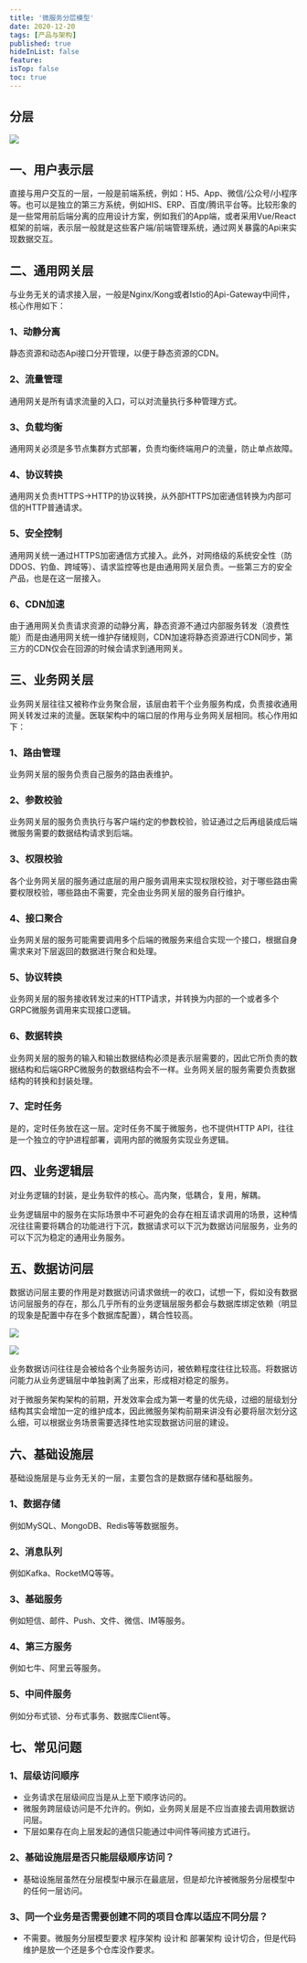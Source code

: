 ```yaml
---
title: '微服务分层模型'
date: 2020-12-20 
tags: [产品与架构]
published: true
hideInList: false
feature: 
isTop: false
toc: true
---
```


## 分层

![](https://gfcdn.johng.cn/download/attachments/3672502/image2020-11-26_14-22-34.png?version=1&modificationDate=1609830091919&api=v2)

## 一、用户表示层

直接与用户交互的一层，一般是前端系统，例如：H5、App、微信/公众号/小程序等。也可以是独立的第三方系统，例如HIS、ERP、百度/腾讯平台等。比较形象的是一些常用前后端分离的应用设计方案，例如我们的App端，或者采用Vue/React框架的前端，表示层一般就是这些客户端/前端管理系统，通过网关暴露的Api来实现数据交互。

## 二、通用网关层

与业务无关的请求接入层，一般是Nginx/Kong或者Istio的Api-Gateway中间件，核心作用如下：

### 1、动静分离

静态资源和动态Api接口分开管理，以便于静态资源的CDN。

### 2、流量管理

通用网关是所有请求流量的入口，可以对流量执行多种管理方式。

### 3、负载均衡

通用网关必须是多节点集群方式部署，负责均衡终端用户的流量，防止单点故障。

### 4、协议转换

通用网关负责HTTPS->HTTP的协议转换，从外部HTTPS加密通信转换为内部可信的HTTP普通请求。

### 5、安全控制

通用网关统一通过HTTPS加密通信方式接入。此外，对网络级的系统安全性（防DDOS、钓鱼、跨域等）、请求监控等也是由通用网关层负责。一些第三方的安全产品，也是在这一层接入。

### 6、CDN加速

由于通用网关负责请求资源的动静分离，静态资源不通过内部服务转发（浪费性能）而是由通用网关统一维护存储规则，CDN加速将静态资源进行CDN同步，第三方的CDN仅会在回源的时候会请求到通用网关。

## 三、业务网关层

业务网关层往往又被称作业务聚合层，该层由若干个业务服务构成，负责接收通用网关转发过来的流量。医联架构中的端口层的作用与业务网关层相同。核心作用如下：

### 1、路由管理

业务网关层的服务负责自己服务的路由表维护。

### 2、参数校验

业务网关层的服务负责执行与客户端约定的参数校验，验证通过之后再组装成后端微服务需要的数据结构请求到后端。

### 3、权限校验

各个业务网关层的服务通过底层的用户服务调用来实现权限校验，对于哪些路由需要权限校验，哪些路由不需要，完全由业务网关层的服务自行维护。

### 4、接口聚合

业务网关层的服务可能需要调用多个后端的微服务来组合实现一个接口，根据自身需求来对下层返回的数据进行聚合和处理。

### 5、协议转换

业务网关层的服务接收转发过来的HTTP请求，并转换为内部的一个或者多个GRPC微服务调用来实现接口逻辑。

### 6、数据转换

业务网关层的服务的输入和输出数据结构必须是表示层需要的，因此它所负责的数据结构和后端GRPC微服务的数据结构会不一样。业务网关层的服务需要负责数据结构的转换和封装处理。

### 7、定时任务

是的，定时任务放在这一层。定时任务不属于微服务，也不提供HTTP API，往往是一个独立的守护进程部署，调用内部的微服务实现业务逻辑。

## 四、业务逻辑层

对业务逻辑的封装，是业务软件的核心。高内聚，低耦合，复用，解耦。

业务逻辑层中的服务在实际场景中不可避免的会存在相互请求调用的场景，这种情况往往需要将耦合的功能进行下沉，数据请求可以下沉为数据访问层服务，业务的可以下沉为稳定的通用业务服务。

## 五、数据访问层

数据访问层主要的作用是对数据访问请求做统一的收口，试想一下，假如没有数据访问层服务的存在，那么几乎所有的业务逻辑层服务都会与数据库绑定依赖（明显的现象是配置中存在多个数据库配置），耦合性较高。

![](https://gfcdn.johng.cn/download/attachments/3672502/image2020-11-26_15-45-35%20%281%29.png?version=1&modificationDate=1609830139061&api=v2)

![](https://gfcdn.johng.cn/download/attachments/3672502/image2020-11-26_11-30-32%20%281%29.png?version=1&modificationDate=1609830190814&api=v2)

业务数据访问往往是会被给各个业务服务访问，被依赖程度往往比较高。将数据访问能力从业务逻辑层中单独剥离了出来，形成相对稳定的服务。

对于微服务架构架构的前期，开发效率会成为第一考量的优先级，过细的层级划分结构其实会增加一定的维护成本，因此微服务架构前期来讲没有必要将层次划分这么细，可以根据业务场景需要选择性地实现数据访问层的建设。

## 六、基础设施层

基础设施层是与业务无关的一层，主要包含的是数据存储和基础服务。

### 1、数据存储

例如MySQL、MongoDB、Redis等等数据服务。

### 2、消息队列

例如Kafka、RocketMQ等等。

### 3、基础服务

例如短信、邮件、Push、文件、微信、IM等服务。

### 4、第三方服务

例如七牛、阿里云等服务。

### 5、中间件服务

例如分布式锁、分布式事务、数据库Client等。

## 七、常见问题

### 1、层级访问顺序

- 业务请求在层级间应当是从上至下顺序访问的。
- 微服务跨层级访问是不允许的。例如，业务网关层是不应当直接去调用数据访问层。
- 下层如果存在向上层发起的通信只能通过中间件等间接方式进行。

### 2、基础设施层是否只能层级顺序访问？

- 基础设施层虽然在分层模型中展示在最底层，但是却允许被微服务分层模型中的任何一层访问。

### 3、同一个业务是否需要创建不同的项目仓库以适应不同分层？

- 不需要。微服务分层模型要求 程序架构 设计和 部署架构 设计切合，但是代码维护是放一个还是多个仓库没作要求。
